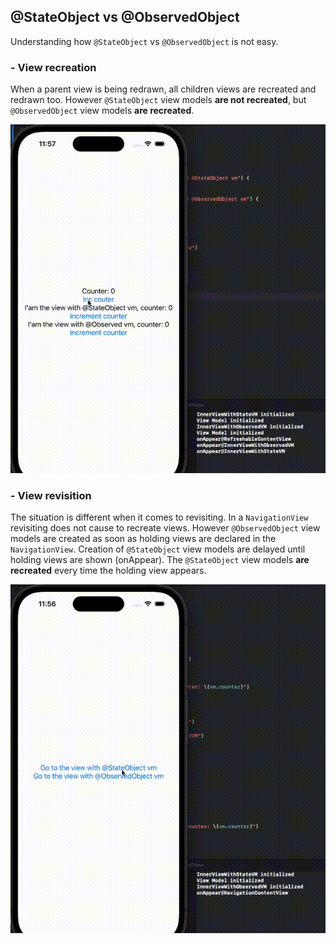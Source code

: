 ## @StateObject vs @ObservedObject

Understanding how `@StateObject` vs `@ObservedObject` is not easy.

### - **View recreation**

When a parent view is being redrawn, all children views are recreated and redrawn too. However `@StateObject` view models **are not recreated**, but `@ObservedObject` view models **are recreated**.

<img src="recreate-view.gif">

### - **View revisition**

The situation is different when it comes to revisiting. In a `NavigationView` revisiting does not cause to recreate views. However `@ObservedObject` view models are created as soon as holding views are declared in the `NavigationView`. Creation of `@StateObject` view models are delayed until holding views are shown (onAppear). The `@StateObject` view models **are recreated** every time the holding view appears.

<img src="revisit-view.gif">
